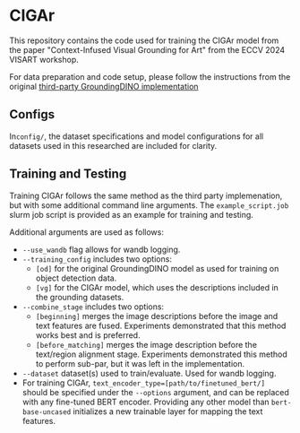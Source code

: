 # CIGAr

This repository contains the code used for training the CIGAr model from the paper "Context-Infused Visual Grounding for Art" from the ECCV 2024 VISART workshop.  

For data preparation and code setup, please follow the instructions from the original [third-party GroundingDINO implementation](https://github.com/longzw1997/Open-GroundingDino) 

## Configs
In`config/`, the dataset specifications and model configurations for all datasets used in this researched are included for clarity. 

## Training and Testing
Training CIGAr follows the same method as the third party implemenation, but with some additional command line arguments. The `example_script.job` slurm job script is provided as an example for training and testing. 

Additional arguments are used as follows:

 - `--use_wandb` flag allows for wandb logging.
 - `--training_config`  includes two options: 
	 - `[od]` for the original GroundingDINO model as used for training on object detection data.
	 - `[vg]` for the CIGAr model, which uses the descriptions included in the grounding datasets.
 - `--combine_stage` includes two options:
	 - `[beginning]` merges the image descriptions before the image and text features are fused. Experiments demonstrated that this method works best and is preferred.
	 - `[before_matching]` merges the image description before the text/region alignment stage. Experiments demonstrated this method to perform sub-par, but it was left in the implementation.
 - `--dataset` dataset(s) used to train/evaluate. Used for wandb logging. 
 - For training CIGAr, `text_encoder_type=[path/to/finetuned_bert/]` should be specified under the `--options` argument, and can be replaced with any fine-tuned BERT encoder. Providing any other model than `bert-base-uncased` initializes a new trainable layer for mapping the text features. 

